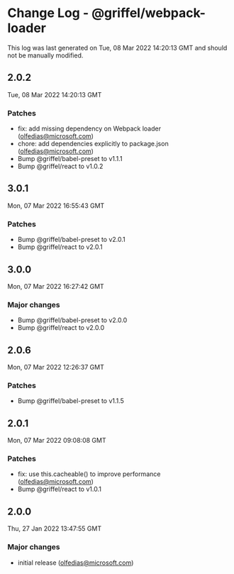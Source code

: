 # Change Log - @griffel/webpack-loader

This log was last generated on Tue, 08 Mar 2022 14:20:13 GMT and should not be manually modified.

<!-- Start content -->

## 2.0.2

Tue, 08 Mar 2022 14:20:13 GMT

### Patches

- fix: add missing dependency on Webpack loader (olfedias@microsoft.com)
- chore: add dependencies explicitly to package.json (olfedias@microsoft.com)
- Bump @griffel/babel-preset to v1.1.1
- Bump @griffel/react to v1.0.2

## 3.0.1

Mon, 07 Mar 2022 16:55:43 GMT

### Patches

- Bump @griffel/babel-preset to v2.0.1
- Bump @griffel/react to v2.0.1

## 3.0.0

Mon, 07 Mar 2022 16:27:42 GMT

### Major changes

- Bump @griffel/babel-preset to v2.0.0
- Bump @griffel/react to v2.0.0

## 2.0.6

Mon, 07 Mar 2022 12:26:37 GMT

### Patches

- Bump @griffel/babel-preset to v1.1.5

## 2.0.1

Mon, 07 Mar 2022 09:08:08 GMT

### Patches

- fix: use this.cacheable() to improve performance (olfedias@microsoft.com)
- Bump @griffel/react to v1.0.1

## 2.0.0

Thu, 27 Jan 2022 13:47:55 GMT

### Major changes

- initial release (olfedias@microsoft.com)
